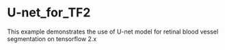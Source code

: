 # U-net_for_TF2
This example demonstrates the use of U-net model for retinal blood vessel segmentation on tensorflow 2.x
